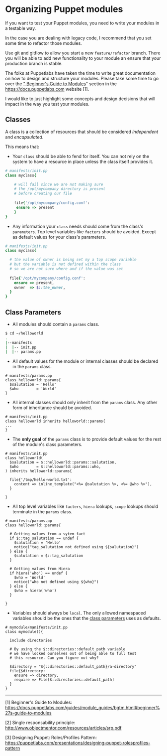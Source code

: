 # Organizing Puppet modules

If you want to test your Puppet modules, you need to write your modules in a testable way.

In the case you are dealing with legacy code, I recommend that you set some time to refactor those modules. 

Use git and gitflow to allow you start a new `feature/refactor` branch. There you will be able to add new functionality to your module an ensure that your production branch is stable.

The folks at Puppetlabs have taken the time to write great documentation on how to design and structure your modules. Please take some time to go over the ["
Beginner's Guide to Modules](https://docs.puppetlabs.com/guides/module_guides/bgtm.html#beginner%27s-guide-to-modules)" section in the https://docs.puppetlabs.com website [1].

I would like to just highlight some concepts and design decisions that will impact in the way you test your modules.

## Classes

A class is a collection of resources that should be considered *independent* and *encapsulated*.

This means that:

* Your `class` should be able to fend for itself. You can not rely on the system to have a
resource in place unless the class itself provides it.

```ruby
# manifests/init.pp
class myclass{

    # will fail since we are not making sure
    # the /opt/mycompany directory is present
    # before creating our file
    
    file{'/opt/mycompany/config.conf':
     ensure => present
    }
}
```

* Any information your `class` needs should come from the class's `parameters`. Top level variables like `facters` should be avoided. Except as default values for your class's parameters.

```ruby
# manifests/init.pp
class myclass{

  # the value of owner is being set my a top scope variable
  # but the variable is not defined within the class
  # so we are not sure where and if the value was set
  
  file{'/opt/mycompany/config.conf':
    ensure => present,
    owner  => $::the_owner,
  }
}
```

## Class Parameters

* All modules should contain a `params` class.

```bash
$ cd ~/helloworld
.
|--manifests
|  |-- init.pp
|  |-- params.pp
```

* All default values for the module or internal classes should be declared in the `params` class.

```puppet
# manifests/params.pp
class helloworld::params{
  $salutation = 'Hello'
  $who        = 'World'
}
```

* All internal classes should only inherit from the `params` class. Any other form of inheritance should be avoided.

```puppet
# manifests/init.pp
class helloworld inherits helloworld::params{
...
}
```

* The **only goal** of the `params` class is to provide default values for the rest of the module's class parameters.

```puppet
# manifests/init.pp
class helloworld(
  $salutation = $::helloworld::params::salutation,
  $who        = $::helloworld::params::who,
) inherits helloworld::params{

  file{'/tmp/hello-world.txt':
    content => inline_template("<%= @salutation %>, <%= @who %>"),
  }
  
}
```

* All top level variables like `facters`, `hiera` lookups, `scope` lookups should terminate in the `params` class.

```puppet
# manifests/params.pp
class helloworld::params{

  # Getting values from a sytem fact
  if $::tag_salutation == undef {
    $salutation = 'Hello'
    notice("tag_salutation not defined using ${salutation}")
  } else {
    $salutation = $::tag_salutation
  }
  
  # Getting values from Hiera
  if hiera('who') == undef {
    $who = 'World'
    notice("who not defined using ${who}")
  } else {
    $who = hiera('who')
  }
  
}
```

* Variables should always be `local`. The only allowed namespaced variables should be the ones that the [class parameters](#class-parameters) uses as defaults.

```puppet
# mymodule/manifests/init.pp
class mymodule(){
  
  include directories
  
  # By using the $::directories::default_path variable
  # we have locked ourselves out of being able to full test
  # this resource. Can you figure out why?
  
  $directory = "${::directories::default_path}/a-directory"
  file{$directory:
    ensure => directory,
    require => File[$::directories::default_path]
  }
}
```




---

[1] Beginner's Guide to Modules: https://docs.puppetlabs.com/guides/module_guides/bgtm.html#beginner%27s-guide-to-modules

[2] Single responsability principle: http://www.objectmentor.com/resources/articles/srp.pdf

[3] Designing Puppet: Roles/Profiles Pattern: https://puppetlabs.com/presentations/designing-puppet-rolesprofiles-pattern